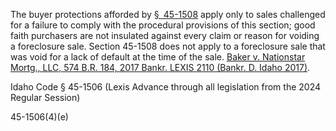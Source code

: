 The buyer protections afforded by [§ 45-1508](https://plus.lexis.com/document/teaserdocument/?lashepardsid=14c612e5-72f9-421e-9e7f-bfe024e244fe-1&shepardsrowid=sr0&shepardsnavaction=teaserdocument&pdmfid=1530671&pddocfullpath=%2Fshared%2Fdocument%2Fstatutes-legislation%2Furn%3AcontentItem%3A637P-RBK1-DYB7-W2MR-00000-00&pdcomponentid=6653&prid=903e5bbc-35ca-4c92-83c2-7f4901b14b08&crid=6400d3b7-2c5f-43a9-a424-b0dd6c4c465d#) apply only to sales challenged for a failure to comply with the procedural provisions of this section; good faith purchasers are not insulated against every claim or reason for voiding a foreclosure sale. Section 45-1508 does not apply to a foreclosure sale that was void for a lack of default at the time of the sale. [Baker v. Nationstar Mortg., LLC, 574 B.R. 184, 2017 Bankr. LEXIS 2110 (Bankr. D. Idaho 2017)](https://plus.lexis.com/document/teaserdocument/?lashepardsid=14c612e5-72f9-421e-9e7f-bfe024e244fe-1&shepardsrowid=sr0&shepardsnavaction=teaserdocument&pdmfid=1530671&pddocfullpath=%2Fshared%2Fdocument%2Fstatutes-legislation%2Furn%3AcontentItem%3A637P-RBK1-DYB7-W2MR-00000-00&pdcomponentid=6653&prid=903e5bbc-35ca-4c92-83c2-7f4901b14b08&crid=6400d3b7-2c5f-43a9-a424-b0dd6c4c465d#).

Idaho Code § 45-1506 (Lexis Advance through all legislation from the 2024 Regular Session)


45-1506(4)(e)